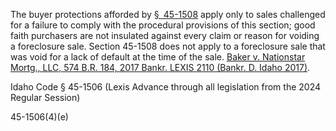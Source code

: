 The buyer protections afforded by [§ 45-1508](https://plus.lexis.com/document/teaserdocument/?lashepardsid=14c612e5-72f9-421e-9e7f-bfe024e244fe-1&shepardsrowid=sr0&shepardsnavaction=teaserdocument&pdmfid=1530671&pddocfullpath=%2Fshared%2Fdocument%2Fstatutes-legislation%2Furn%3AcontentItem%3A637P-RBK1-DYB7-W2MR-00000-00&pdcomponentid=6653&prid=903e5bbc-35ca-4c92-83c2-7f4901b14b08&crid=6400d3b7-2c5f-43a9-a424-b0dd6c4c465d#) apply only to sales challenged for a failure to comply with the procedural provisions of this section; good faith purchasers are not insulated against every claim or reason for voiding a foreclosure sale. Section 45-1508 does not apply to a foreclosure sale that was void for a lack of default at the time of the sale. [Baker v. Nationstar Mortg., LLC, 574 B.R. 184, 2017 Bankr. LEXIS 2110 (Bankr. D. Idaho 2017)](https://plus.lexis.com/document/teaserdocument/?lashepardsid=14c612e5-72f9-421e-9e7f-bfe024e244fe-1&shepardsrowid=sr0&shepardsnavaction=teaserdocument&pdmfid=1530671&pddocfullpath=%2Fshared%2Fdocument%2Fstatutes-legislation%2Furn%3AcontentItem%3A637P-RBK1-DYB7-W2MR-00000-00&pdcomponentid=6653&prid=903e5bbc-35ca-4c92-83c2-7f4901b14b08&crid=6400d3b7-2c5f-43a9-a424-b0dd6c4c465d#).

Idaho Code § 45-1506 (Lexis Advance through all legislation from the 2024 Regular Session)


45-1506(4)(e)